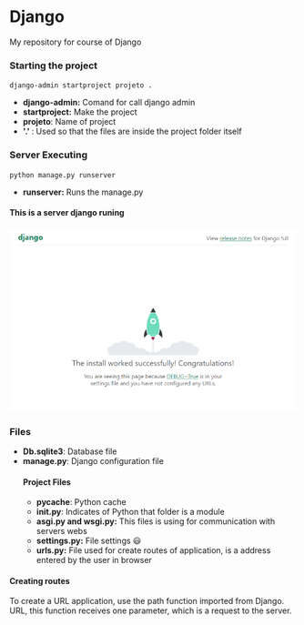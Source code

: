 # Django
 My repository for course of Django
### Starting the project

```
django-admin startproject projeto .
```
- <b>django-admin:</b> Comand for call django admin
- <b>startproject:</b> Make the project
- <b>projeto</b>: Name of project
- <b> '.' </b>: Used so that the files are inside the project folder itself

### Server Executing
```
python manage.py runserver
```
- <b>runserver:</b> Runs the manage.py 

#### This is a server django runing
![Alt text](image.png)
### Files

- <b>Db.sqlite3</b>: Database file
- <b>manage.py</b>: Django configuration file 
  #### Project Files
    - <b>pycache</b>: Python cache
    - <b> __init__.py</b>: Indicates of Python  that folder is a module
    - <b> asgi.py and wsgi.py:</b> This files is using for communication with servers webs
    - <b>settings.py:</b> File settings 😃
    - <b>urls.py:</b> File used for create routes of application, is a address entered by the user in browser 

#### Creating routes 
To create a URL application, use the path function imported from Django. URL, this function receives one parameter, which is a request to the server.